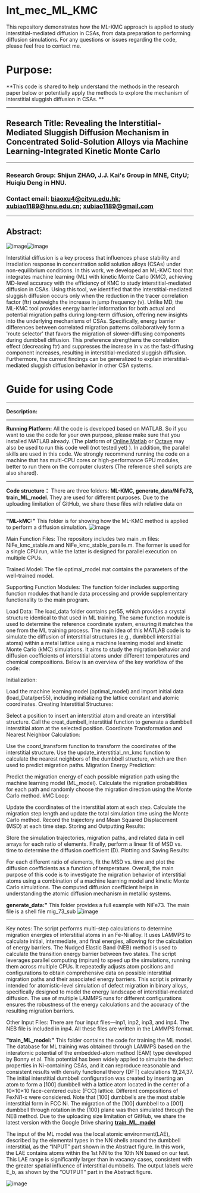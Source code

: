 # Int_mec_ML_KMC
 This repository demonstrates how the ML-KMC approach is applied to study interstitial-mediated diffusion in CSAs, from data preparation to performing diffusion simulations. For any questions or issues regarding the code, please feel free to contact me.
# Purpose:
**This code is shared to help understand the methods in the research paper below or potentially apply the methods to explore the mechanism of interstitial sluggish diffusion in CSAs. **
***
## Research Title: Revealing the Interstitial-Mediated Sluggish Diffusion Mechanism in Concentrated Solid-Solution Alloys via Machine Learning-Integrated Kinetic Monte Carlo
***
### Research Group: Shijun ZHAO, J.J. Kai's Group in MNE, CityU; Huiqiu Deng in HNU.
### Contact email: biaoxu4@cityu.edu.hk; xubiao1189@hnu.edu.cn; xubiao1189@gmail.com
***
## Abstract:
![image](https://github.com/user-attachments/assets/15236417-3541-45a9-b3de-cf43121c7353)![image](https://github.com/user-attachments/assets/5ceb8d58-4cf8-4278-bf7b-e8e98c6c68b6)

Interstitial diffusion is a key process that influences phase stability and irradiation response in concentration solid solution alloys (CSAs) under non-equilibrium conditions. In this work, we developed an ML-KMC tool that integrates machine learning (ML) with kinetic Monte Carlo (KMC), achieving MD-level accuracy with the efficiency of KMC to study interstitial-mediated diffusion in CSAs. Using this tool, we identified that the interstitial-mediated sluggish diffusion occurs only when the reduction in the tracer correlation factor (ftr) outweighs the increase in jump frequency (ν). Unlike MD, the ML-KMC tool provides energy barrier information for both actual and potential migration paths during long-term diffusion, offering new insights into the underlying mechanisms of CSAs. Specifically, energy barrier differences between correlated migration patterns collaboratively form a 'route selector' that favors the migration of slower-diffusing components during dumbbell diffusion. This preference strengthens the correlation effect (decreasing ftr) and suppresses the increase in ν as the fast-diffusing component increases, resulting in interstitial-mediated sluggish diffusion. Furthermore, the current findings can be generalized to explain interstitial-mediated sluggish diffusion behavior in other CSA systems.
# Guide for using Code
***
**Description:**
***
**Running Platform:** All the code is developed based on MATLAB. So if you want to use the code for your own purpose, please make sure that you installed MATLAB already. (The platform of [Online Matlab](https://www.mathworks.com/products/matlab-online.html) or [Octave](https://octave.org/) may also be used to run this code well (not tested yet) ). In addition, the parallel skills are used in this code. We strongly recommend running the code on a machine that has multi-CPU cores or high-performance GPU modules, better to run them on the computer clusters (The reference shell scripts are also shared).  
***
**Code structure：** There are three folders: **ML-KMC, generate_data/NiFe73, train_ML_model**. They are used for different purposes. 
Due to the uploading limitation of GitHub, we share these files with relative data on
***
**"ML-kMC:"** This folder is for showing how the ML-KMC method is applied to perform a diffusion simulation. 
![image](https://github.com/user-attachments/assets/aaeceb08-5c51-431d-b16e-b47d75c065c4)

Main Function Files: The repository includes two main .m files: NiFe_kmc_stable.m and NiFe_kmc_stable_paralle.m. The former is used for a single CPU run, while the latter is designed for parallel execution on multiple CPUs.

Trained Model: The file optimal_model.mat contains the parameters of the well-trained model.

Supporting Function Modules: The function folder includes supporting function modules that handle data processing and provide supplementary functionality to the main program.

Load Data: The load_data folder contains per55, which provides a crystal structure identical to that used in ML training. The same function module is used to determine the reference coordinate system, ensuring it matches the one from the ML training process.
The main idea of this MATLAB code is to simulate the diffusion of interstitial structures (e.g., dumbbell interstitial atoms) within a metal lattice using a machine learning model and kinetic Monte Carlo (kMC) simulations. It aims to study the migration behavior and diffusion coefficients of interstitial atoms under different temperatures and chemical compositions. Below is an overview of the key workflow of the code:

Initialization:

Load the machine learning model (optimal_model) and import initial data (load_Data/per55), including initializing the lattice constant and atomic coordinates.
Creating Interstitial Structures:

Select a position to insert an interstitial atom and create an interstitial structure.
Call the creat_dumbell_interstitial function to generate a dumbbell interstitial atom at the selected position.
Coordinate Transformation and Nearest Neighbor Calculation:

Use the coord_transform function to transform the coordinates of the interstitial structure.
Use the update_interstitial_nn_kmc function to calculate the nearest neighbors of the dumbbell structure, which are then used to predict migration paths.
Migration Energy Prediction:

Predict the migration energy of each possible migration path using the machine learning model (ML_model).
Calculate the migration probabilities for each path and randomly choose the migration direction using the Monte Carlo method.
kMC Loop:

Update the coordinates of the interstitial atom at each step.
Calculate the migration step length and update the total simulation time using the Monte Carlo method.
Record the trajectory and Mean Squared Displacement (MSD) at each time step.
Storing and Outputting Results:

Store the simulation trajectories, migration paths, and related data in cell arrays for each ratio of elements.
Finally, perform a linear fit of MSD vs. time to determine the diffusion coefficient (D).
Plotting and Saving Results:

For each different ratio of elements, fit the MSD vs. time and plot the diffusion coefficients as a function of temperature.
Overall, the main purpose of this code is to investigate the migration behavior of interstitial atoms using a combination of a machine learning model and kinetic Monte Carlo simulations. The computed diffusion coefficient helps in understanding the atomic diffusion mechanism in metallic systems.


**generate_data:"** This folder provides a full example with NiFe73. The main file is a shell file mig_73_sub
![image](https://github.com/user-attachments/assets/85a8f71e-be90-4274-b3ea-e157f8dce19e)
***
Key notes:
The script performs multi-step calculations to determine migration energies of interstitial atoms in an Fe-Ni alloy.
It uses LAMMPS to calculate initial, intermediate, and final energies, allowing for the calculation of energy barriers.
The Nudged Elastic Band (NEB) method is used to calculate the transition energy barrier between two states.
The script leverages parallel computing (mpirun) to speed up the simulations, running them across multiple CPUs.
It repeatedly adjusts atom positions and configurations to obtain comprehensive data on possible interstitial migration paths and their associated energy barriers.
This script is primarily intended for atomistic-level simulation of defect migration in binary alloys, specifically designed to model the energy landscape of interstitial-mediated diffusion. The use of multiple LAMMPS runs for different configurations ensures the robustness of the energy calculations and the accuracy of the resulting migration barriers.

Other Input Files: There are four input files—inp1, inp2, inp3, and inp4. The NEB file is included in inp4. All these files are written in the LAMMPS format.

**"train_ML_model:"** This folder contains the code for training the ML model. The database for ML training was obtained through LAMMPS based on the interatomic potential of the embedded-atom method (EAM) type developed by Bonny et al. This potential has been widely applied to simulate the defect properties in Ni-containing CSAs, and it can reproduce reasonable and consistent results with density functional theory (DFT) calculations 19,24,37. The initial interstitial dumbbell configuration was created by inserting an atom to form a [100] dumbbell with a lattice atom located in the center of a 10×10×10 face-centered cubic (FCC) lattice. Different compositions of FexNi1-x were considered. Note that [100] dumbbells are the most stable interstitial form in FCC Ni. The migration of the [100] dumbbell to a [001] dumbbell through rotation in the {100}  plane was then simulated through the NEB method.   Due to the uploading size limitation of GitHub, we share the latest version with the Google Drive sharing [**train_ML_model**](https://drive.google.com/drive/folders/1RKA-LYCH1KthIbe68eprZEvXe0mOaoxS?usp=sharing)

The input of the ML model was the local atomic environment(LAE), described by the elemental types in the NN shells around the dumbbell interstitial, as the “INPUT” part shown in the Abstract figure. In this work, the LAE contains atoms within the 1st NN to the 10th NN based on our test. This LAE range is significantly larger than in vacancy cases, consistent with the greater spatial influence of interstitial dumbbells. The output labels were E_b, as shown by the “OUTPUT” part in the Abstract figure. 

![image](https://github.com/Jeremy1189/interstitial-diffusion/assets/85468234/4ab93fc3-c23e-48d9-a3a3-b19d1e44cd37)
